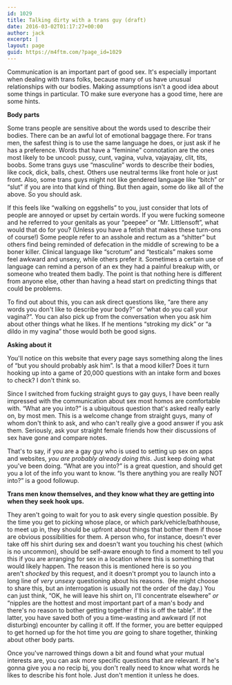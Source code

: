```yaml
---
id: 1029
title: Talking dirty with a trans guy (draft)
date: 2016-03-02T01:17:27+00:00
author: jack
excerpt: |
layout: page
guid: https://m4ftm.com/?page_id=1029
---
```

Communication is an important part of good sex. It's especially important when dealing with trans folks, because many of us have unusual relationships with our bodies. Making assumptions isn't a good idea about some things in particular. TO make sure everyone has a good time, here are some hints.

**Body parts**

Some trans people are sensitive about the words used to describe their bodies. There can be an awful lot of emotional baggage there. For trans men, the safest thing is to use the same language he does, or just ask if he has a preference. Words that have a “feminine” connotation are the ones most likely to be uncool: pussy, cunt, vagina, vulva, vajayajay, clit, tits, boobs. Some trans guys use “masculine” words to describe their bodies, like cock, dick, balls, chest. Others use neutral terms like front hole or just front. Also, some trans guys might not like gendered language like “bitch” or “slut” if you are into that kind of thing. But then again, some do like all of the above. So you should ask.

If this feels like &#8220;walking on eggshells&#8221; to you, just consider that lots of people are annoyed or upset by certain words. If you were fucking someone and he referred to your genitals as your &#8220;peepee&#8221; or &#8220;Mr. Littlensoft&#8221;, what would that do for you? (Unless you have a fetish that makes these turn-ons of course!) Some people refer to an asshole and rectum as a &#8220;shitter&#8221; but others find being reminded of defecation in the middle of screwing to be a boner killer. Clinical language like &#8220;scrotum&#8221; and &#8220;testicals&#8221; makes some feel awkward and unsexy, while others prefer it. Sometimes a certain use of language can remind a person of an ex they had a painful breakup with, or someone who treated them badly. The point is that nothing here is different from anyone else, other than having a head start on predicting things that could be problems.

To find out about this, you can ask direct questions like, &#8220;are there any words you don't like to describe your body?&#8221; or &#8220;what do you call your vagina?&#8221;. You can also pick up from the conversation when you ask him about other things what he likes. If he mentions &#8220;stroking my dick&#8221; or &#8220;a dildo in my vagina&#8221; those would both be good signs.

**Asking about it**

You'll notice on this website that every page says something along the lines of &#8220;but you should probably ask him&#8221;. Is that a mood killer? Does it turn hooking up into a game of 20,000 questions with an intake form and boxes to check? I don't think so.

Since I switched from fucking straight guys to gay guys, I have been really impressed with the communication about sex most homos are comfortable with. &#8220;What are you into?&#8221; is a ubiquitous question that's asked really early on, by most men. This is a welcome change from straight guys, many of whom don't think to ask, and who can't really give a good answer if you ask them. Seriously, ask your straight female friends how their discussions of sex have gone and compare notes.

That's to say, if you are a gay guy who is used to setting up sex on apps and websites, _you are probably already doing this_. Just keep doing what you've been doing. &#8220;What are you into?&#8221; is a great question, and should get you a lot of the info you want to know. &#8220;Is there anything you are really NOT into?&#8221; is a good followup.

**Trans men know themselves, and they know what they are getting into when they seek hook ups.**

They aren't going to wait for you to ask every single question possible. By the time you get to picking whose place, or which park/vehicle/bathhouse, to meet up in, they should be upfront about things that bother them if those are obvious possibilities for them. A person who, for instance, doesn't ever take off his shirt during sex and doesn't want you touching his chest (which is no uncommon), should be self-aware enough to find a moment to tell you this if you are arranging for sex in a location where this is something that would likely happen. The reason this is mentioned here is so you aren't _shocked_ by this request, and it doesn't prompt you to launch into a long line of _very unsexy_ questioning about his reasons.  (He might choose to share this, but an interrogation is usually not the order of the day.) You can just think, &#8220;OK, he will leave his shirt on, I'll concentrate elsewhere&#8221; _or_ &#8220;nipples are the hottest and most important part of a man's body and there's no reason to bother getting together if this is off the table&#8221;. If the latter, you have saved both of you a time-wasting and awkward (if not disturbing) encounter by calling it off. If the former, you are better equipped to get horned up for the hot time you _are_ going to share together, thinking about other body parts.

Once you've narrowed things down a bit and found what your mutual interests are, you can ask more specific questions that are relevant. If he's gonna give you a no recip bj, you don't really need to know what words he likes to describe his font hole. Just don't mention it unless he does.